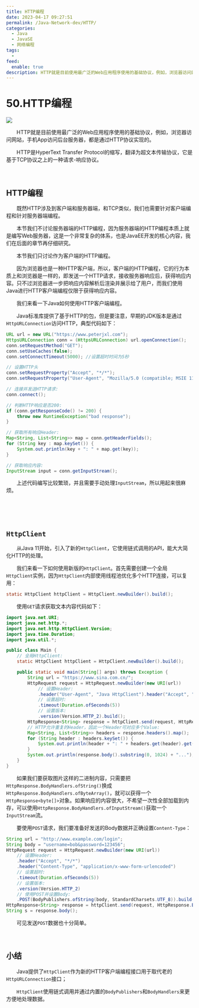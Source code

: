 ```yaml
---
title: HTTP编程
date: 2023-04-17 09:27:51
permalink: /Java-Network-dev/HTTP/
categories:
  - Java
  - JavaSE
  - 网络编程
tags:
  - 
feed:
  enable: true
description: HTTP就是目前使用最广泛的Web应用程序使用的基础协议，例如，浏览器访问网站，手机App访问后台服务器，都是通过HTTP协议实现的。
---
```

# 50.HTTP编程

![](https://image.peterjxl.com/blog/235.jpeg)


　　HTTP就是目前使用最广泛的Web应用程序使用的基础协议，例如，浏览器访问网站，手机App访问后台服务器，都是通过HTTP协议实现的。

<!-- more -->

　　HTTP是HyperText Transfer Protocol的缩写，翻译为超文本传输协议，它是基于TCP协议之上的一种请求-响应协议。

　　‍

## HTTP编程

　　既然HTTP涉及到客户端和服务器端，和TCP类似，我们也需要针对客户端编程和针对服务器端编程。

　　本节我们不讨论服务器端的HTTP编程，因为服务器端的HTTP编程本质上就是编写Web服务器，这是一个非常复杂的体系，也是JavaEE开发的核心内容，我们在后面的章节再仔细研究。

　　本节我们只讨论作为客户端的HTTP编程。

　　因为浏览器也是一种HTTP客户端，所以，客户端的HTTP编程，它的行为本质上和浏览器是一样的，即发送一个HTTP请求，接收服务器响应后，获得响应内容。只不过浏览器进一步把响应内容解析后渲染并展示给了用户，而我们使用Java进行HTTP客户端编程仅限于获得响应内容。

　　我们来看一下Java如何使用HTTP客户端编程。

　　Java标准库提供了基于HTTP的包，但是要注意，早期的JDK版本是通过`HttpURLConnection`访问HTTP，典型代码如下：

```java
URL url = new URL("https://www.peterjxl.com");
HttpsURLConnection conn = (HttpsURLConnection) url.openConnection();
conn.setRequestMethod("GET");
conn.setUseCaches(false);
conn.setConnectTimeout(5000); //设置超时时间为5秒

// 设置HTTP头
conn.setRequestProperty("Accept", "*/*");
conn.setRequestProperty("User-Agent", "Mozilla/5.0 (compatible; MSIE 11; Windows NT 5.1)");

// 连接并发送HTTP请求:
conn.connect();

// 判断HTTP响应是否200:
if (conn.getResponseCode() != 200) {
    throw new RuntimeException("bad response");
}

// 获取所有响应Header:
Map<String, List<String>> map = conn.getHeaderFields();
for (String key : map.keySet()) {
    System.out.println(key + ": " + map.get(key));
}

// 获取响应内容:
InputStream input = conn.getInputStream();
```

　　上述代码编写比较繁琐，并且需要手动处理`InputStream`，所以用起来很麻烦。

　　‍

　　‍

## `HttpClient`

　　从Java 11开始，引入了新的`HttpClient`，它使用链式调用的API，能大大简化HTTP的处理。

　　我们来看一下如何使用新版的`HttpClient`。首先需要创建一个全局`HttpClient`实例，因为`HttpClient`内部使用线程池优化多个HTTP连接，可以复用：

```java
static HttpClient httpClient = HttpClient.newBuilder().build();
```

　　使用`GET`请求获取文本内容代码如下：

```java
import java.net.URI;
import java.net.http.*;
import java.net.http.HttpClient.Version;
import java.time.Duration;
import java.util.*;

public class Main {
    // 全局HttpClient:
    static HttpClient httpClient = HttpClient.newBuilder().build();

    public static void main(String[] args) throws Exception {
        String url = "https://www.sina.com.cn/";
        HttpRequest request = HttpRequest.newBuilder(new URI(url))
            // 设置Header:
            .header("User-Agent", "Java HttpClient").header("Accept", "*/*")
            // 设置超时:
            .timeout(Duration.ofSeconds(5))
            // 设置版本:
            .version(Version.HTTP_2).build();
        HttpResponse<String> response = httpClient.send(request, HttpResponse.BodyHandlers.ofString());
        // HTTP允许重复的Header，因此一个Header可对应多个Value:
        Map<String, List<String>> headers = response.headers().map();
        for (String header : headers.keySet()) {
            System.out.println(header + ": " + headers.get(header).get(0));
        }
        System.out.println(response.body().substring(0, 1024) + "...");
    }
}
```

　　如果我们要获取图片这样的二进制内容，只需要把`HttpResponse.BodyHandlers.ofString()`换成`HttpResponse.BodyHandlers.ofByteArray()`，就可以获得一个`HttpResponse<byte[]>`对象。如果响应的内容很大，不希望一次性全部加载到内存，可以使用`HttpResponse.BodyHandlers.ofInputStream()`获取一个`InputStream`流。

　　要使用`POST`请求，我们要准备好发送的Body数据并正确设置`Content-Type`：

```java
String url = "http://www.example.com/login";
String body = "username=bob&password=123456";
HttpRequest request = HttpRequest.newBuilder(new URI(url))
    // 设置Header:
    .header("Accept", "*/*")
    .header("Content-Type", "application/x-www-form-urlencoded")
    // 设置超时:
    .timeout(Duration.ofSeconds(5))
    // 设置版本:
    .version(Version.HTTP_2)
    // 使用POST并设置Body:
    .POST(BodyPublishers.ofString(body, StandardCharsets.UTF_8)).build();
HttpResponse<String> response = httpClient.send(request, HttpResponse.BodyHandlers.ofString());
String s = response.body();
```

　　可见发送`POST`数据也十分简单。

　　‍

## 小结

　　Java提供了`HttpClient`作为新的HTTP客户端编程接口用于取代老的`HttpURLConnection`接口；

　　`HttpClient`使用链式调用并通过内置的`BodyPublishers`和`BodyHandlers`来更方便地处理数据。

